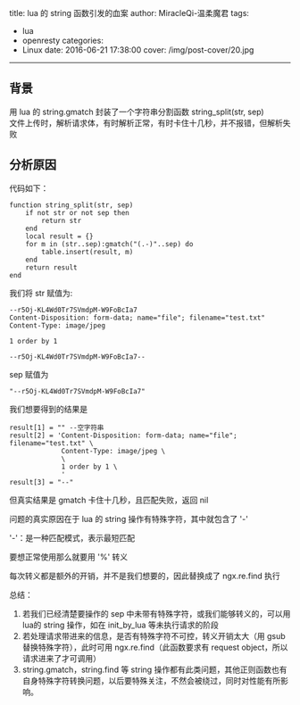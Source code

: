 title: lua 的 string 函数引发的血案
author: MiracleQi-温柔魔君
tags:
  - lua
  - openresty
categories:
  - Linux
date: 2016-06-21 17:38:00
cover: /img/post-cover/20.jpg
---


## 背景

用 lua 的 string.gmatch 封装了一个字符串分割函数 string_split(str, sep)  
文件上传时，解析请求体，有时解析正常，有时卡住十几秒，并不报错，但解析失败

## 分析原因

代码如下：

```
function string_split(str, sep)
    if not str or not sep then
        return str          
    end          
    local result = {}          
    for m in (str..sep):gmatch("(.-)"..sep) do
        table.insert(result, m)
    end
    return result
end       
```

我们将 str 赋值为:

```
--r5Oj-KL4Wd0Tr7SVmdpM-W9FoBcIa7
Content-Disposition: form-data; name="file"; filename="test.txt"
Content-Type: image/jpeg

1 order by 1

--r5Oj-KL4Wd0Tr7SVmdpM-W9FoBcIa7--
```

sep 赋值为 

```
"--r5Oj-KL4Wd0Tr7SVmdpM-W9FoBcIa7"
```

我们想要得到的结果是

```
result[1] = "" --空字符串
result[2] = 'Content-Disposition: form-data; name="file"; filename="test.txt" \
             Content-Type: image/jpeg \
             \
             1 order by 1 \
             '
result[3] = "--" 
```

但真实结果是 gmatch 卡住十几秒，且匹配失败，返回 nil 

问题的真实原因在于 lua 的 string 操作有特殊字符，其中就包含了 '-'

'-'：是一种匹配模式，表示最短匹配 

要想正常使用那么就要用 '%' 转义 

每次转义都是额外的开销，并不是我们想要的，因此替换成了 ngx.re.find 执行

总结： 
1. 若我们已经清楚要操作的 sep 中未带有特殊字符，或我们能够转义的，可以用 lua的 string 操作，如在 init_by_lua 等未执行请求的阶段 
2. 若处理请求带进来的信息，是否有特殊字符不可控，转义开销太大（用 gsub 替换特殊字符），此时可用 ngx.re.find（此函数要求有 request object，所以请求进来了才可调用） 
3. string.gmatch，string.find 等 string 操作都有此类问题，其他正则函数也有自身特殊字符转换问题，以后要特殊关注，不然会被绕过，同时对性能有所影响。